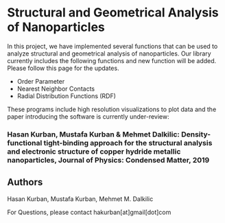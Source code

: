 # Structural and Geometrical Analysis of Nanoparticles 


In this project, we have implemented several functions that can be used to analyze structural and geometrical analysis of nanoparticles. Our library currently includes the following functions and new function will be added. Please follow this page for the updates.

- Order Parameter
- Nearest Neighbor Contacts
- Radial Distribution Functions (RDF)

These programs include high resolution visualizations to plot data and the paper introducing the software is currently under-review:

 ### Hasan Kurban, Mustafa Kurban \& Mehmet  Dalkilic: Density-functional tight-binding approach for the structural analysis and electronic structure of copper hydride metallic nanoparticles, Journal of Physics: Condensed Matter, 2019

## Authors
Hasan Kurban, Mustafa Kurban, Mehmet M. Dalkilic

For Questions, please contact hakurban[at]gmail[dot]com







